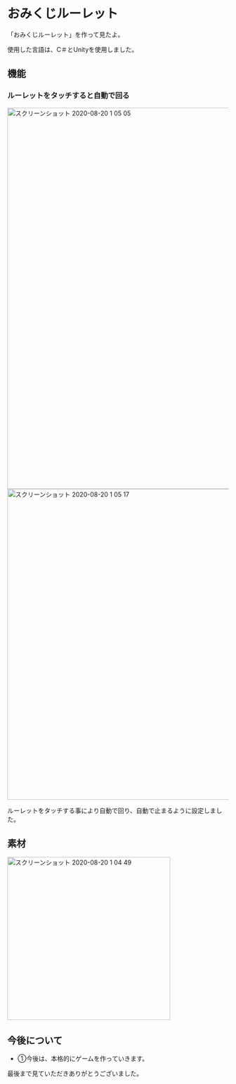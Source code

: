 <h1>おみくじルーレット</h1>
<p>「おみくじルーレット」を作って見たよ。</p>
<p>使用した言語は、C＃とUnityを使用しました。</p>
<h2>機能</h2>
<h3>ルーレットをタッチすると自動で回る</h3>
<img width="867" alt="スクリーンショット 2020-08-20 1 05 05" src="https://user-images.githubusercontent.com/69723183/90660950-9499fe00-e281-11ea-9ec0-14285f202e07.png">
<img width="707" alt="スクリーンショット 2020-08-20 1 05 17" src="https://user-images.githubusercontent.com/69723183/90660934-8ea41d00-e281-11ea-8e98-b43cca32c850.png">
<p>ルーレットをタッチする事により自動で回り、自動で止まるように設定しました。</p>
<h2>素材</h2>
<img width="371" alt="スクリーンショット 2020-08-20 1 04 49" src="https://user-images.githubusercontent.com/69723183/90662324-31a96680-e283-11ea-99e5-0b1e10a2bf68.png">
<h2>今後について</h2>
 <ul>
   <li>①今後は、本格的にゲームを作っていきます。</li>
 </ul>
  
 <p>最後まで見ていただきありがとうございました。</p>
